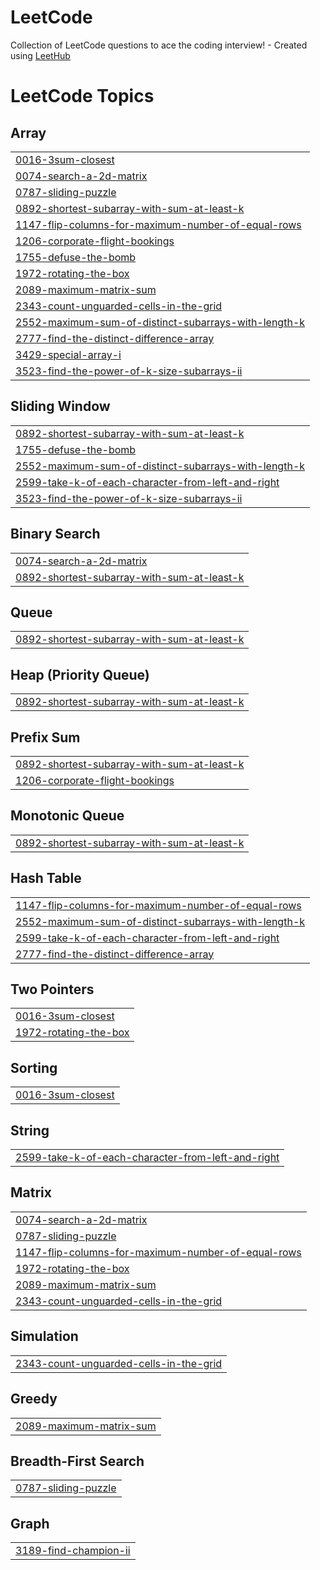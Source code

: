 # LeetCode
Collection of LeetCode questions to ace the coding interview! - Created using [LeetHub](https://github.com/QasimWani/LeetHub)

<!---LeetCode Topics Start-->
# LeetCode Topics
## Array
|  |
| ------- |
| [0016-3sum-closest](https://github.com/shudhanshu435/LeetCode/tree/master/0016-3sum-closest) |
| [0074-search-a-2d-matrix](https://github.com/shudhanshu435/LeetCode/tree/master/0074-search-a-2d-matrix) |
| [0787-sliding-puzzle](https://github.com/shudhanshu435/LeetCode/tree/master/0787-sliding-puzzle) |
| [0892-shortest-subarray-with-sum-at-least-k](https://github.com/shudhanshu435/LeetCode/tree/master/0892-shortest-subarray-with-sum-at-least-k) |
| [1147-flip-columns-for-maximum-number-of-equal-rows](https://github.com/shudhanshu435/LeetCode/tree/master/1147-flip-columns-for-maximum-number-of-equal-rows) |
| [1206-corporate-flight-bookings](https://github.com/shudhanshu435/LeetCode/tree/master/1206-corporate-flight-bookings) |
| [1755-defuse-the-bomb](https://github.com/shudhanshu435/LeetCode/tree/master/1755-defuse-the-bomb) |
| [1972-rotating-the-box](https://github.com/shudhanshu435/LeetCode/tree/master/1972-rotating-the-box) |
| [2089-maximum-matrix-sum](https://github.com/shudhanshu435/LeetCode/tree/master/2089-maximum-matrix-sum) |
| [2343-count-unguarded-cells-in-the-grid](https://github.com/shudhanshu435/LeetCode/tree/master/2343-count-unguarded-cells-in-the-grid) |
| [2552-maximum-sum-of-distinct-subarrays-with-length-k](https://github.com/shudhanshu435/LeetCode/tree/master/2552-maximum-sum-of-distinct-subarrays-with-length-k) |
| [2777-find-the-distinct-difference-array](https://github.com/shudhanshu435/LeetCode/tree/master/2777-find-the-distinct-difference-array) |
| [3429-special-array-i](https://github.com/shudhanshu435/LeetCode/tree/master/3429-special-array-i) |
| [3523-find-the-power-of-k-size-subarrays-ii](https://github.com/shudhanshu435/LeetCode/tree/master/3523-find-the-power-of-k-size-subarrays-ii) |
## Sliding Window
|  |
| ------- |
| [0892-shortest-subarray-with-sum-at-least-k](https://github.com/shudhanshu435/LeetCode/tree/master/0892-shortest-subarray-with-sum-at-least-k) |
| [1755-defuse-the-bomb](https://github.com/shudhanshu435/LeetCode/tree/master/1755-defuse-the-bomb) |
| [2552-maximum-sum-of-distinct-subarrays-with-length-k](https://github.com/shudhanshu435/LeetCode/tree/master/2552-maximum-sum-of-distinct-subarrays-with-length-k) |
| [2599-take-k-of-each-character-from-left-and-right](https://github.com/shudhanshu435/LeetCode/tree/master/2599-take-k-of-each-character-from-left-and-right) |
| [3523-find-the-power-of-k-size-subarrays-ii](https://github.com/shudhanshu435/LeetCode/tree/master/3523-find-the-power-of-k-size-subarrays-ii) |
## Binary Search
|  |
| ------- |
| [0074-search-a-2d-matrix](https://github.com/shudhanshu435/LeetCode/tree/master/0074-search-a-2d-matrix) |
| [0892-shortest-subarray-with-sum-at-least-k](https://github.com/shudhanshu435/LeetCode/tree/master/0892-shortest-subarray-with-sum-at-least-k) |
## Queue
|  |
| ------- |
| [0892-shortest-subarray-with-sum-at-least-k](https://github.com/shudhanshu435/LeetCode/tree/master/0892-shortest-subarray-with-sum-at-least-k) |
## Heap (Priority Queue)
|  |
| ------- |
| [0892-shortest-subarray-with-sum-at-least-k](https://github.com/shudhanshu435/LeetCode/tree/master/0892-shortest-subarray-with-sum-at-least-k) |
## Prefix Sum
|  |
| ------- |
| [0892-shortest-subarray-with-sum-at-least-k](https://github.com/shudhanshu435/LeetCode/tree/master/0892-shortest-subarray-with-sum-at-least-k) |
| [1206-corporate-flight-bookings](https://github.com/shudhanshu435/LeetCode/tree/master/1206-corporate-flight-bookings) |
## Monotonic Queue
|  |
| ------- |
| [0892-shortest-subarray-with-sum-at-least-k](https://github.com/shudhanshu435/LeetCode/tree/master/0892-shortest-subarray-with-sum-at-least-k) |
## Hash Table
|  |
| ------- |
| [1147-flip-columns-for-maximum-number-of-equal-rows](https://github.com/shudhanshu435/LeetCode/tree/master/1147-flip-columns-for-maximum-number-of-equal-rows) |
| [2552-maximum-sum-of-distinct-subarrays-with-length-k](https://github.com/shudhanshu435/LeetCode/tree/master/2552-maximum-sum-of-distinct-subarrays-with-length-k) |
| [2599-take-k-of-each-character-from-left-and-right](https://github.com/shudhanshu435/LeetCode/tree/master/2599-take-k-of-each-character-from-left-and-right) |
| [2777-find-the-distinct-difference-array](https://github.com/shudhanshu435/LeetCode/tree/master/2777-find-the-distinct-difference-array) |
## Two Pointers
|  |
| ------- |
| [0016-3sum-closest](https://github.com/shudhanshu435/LeetCode/tree/master/0016-3sum-closest) |
| [1972-rotating-the-box](https://github.com/shudhanshu435/LeetCode/tree/master/1972-rotating-the-box) |
## Sorting
|  |
| ------- |
| [0016-3sum-closest](https://github.com/shudhanshu435/LeetCode/tree/master/0016-3sum-closest) |
## String
|  |
| ------- |
| [2599-take-k-of-each-character-from-left-and-right](https://github.com/shudhanshu435/LeetCode/tree/master/2599-take-k-of-each-character-from-left-and-right) |
## Matrix
|  |
| ------- |
| [0074-search-a-2d-matrix](https://github.com/shudhanshu435/LeetCode/tree/master/0074-search-a-2d-matrix) |
| [0787-sliding-puzzle](https://github.com/shudhanshu435/LeetCode/tree/master/0787-sliding-puzzle) |
| [1147-flip-columns-for-maximum-number-of-equal-rows](https://github.com/shudhanshu435/LeetCode/tree/master/1147-flip-columns-for-maximum-number-of-equal-rows) |
| [1972-rotating-the-box](https://github.com/shudhanshu435/LeetCode/tree/master/1972-rotating-the-box) |
| [2089-maximum-matrix-sum](https://github.com/shudhanshu435/LeetCode/tree/master/2089-maximum-matrix-sum) |
| [2343-count-unguarded-cells-in-the-grid](https://github.com/shudhanshu435/LeetCode/tree/master/2343-count-unguarded-cells-in-the-grid) |
## Simulation
|  |
| ------- |
| [2343-count-unguarded-cells-in-the-grid](https://github.com/shudhanshu435/LeetCode/tree/master/2343-count-unguarded-cells-in-the-grid) |
## Greedy
|  |
| ------- |
| [2089-maximum-matrix-sum](https://github.com/shudhanshu435/LeetCode/tree/master/2089-maximum-matrix-sum) |
## Breadth-First Search
|  |
| ------- |
| [0787-sliding-puzzle](https://github.com/shudhanshu435/LeetCode/tree/master/0787-sliding-puzzle) |
## Graph
|  |
| ------- |
| [3189-find-champion-ii](https://github.com/shudhanshu435/LeetCode/tree/master/3189-find-champion-ii) |
<!---LeetCode Topics End-->